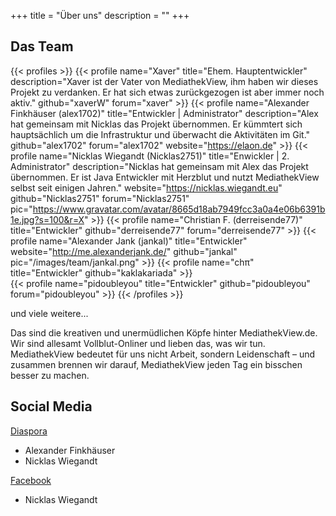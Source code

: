 +++
title = "Über uns"
description = ""
+++

## Das Team
{{< profiles >}}
    {{< profile name="Xaver" title="Ehem. Hauptentwickler" description="Xaver ist der Vater von MediathekView, ihm haben wir dieses Projekt zu verdanken. Er hat sich etwas zurückgezogen ist aber immer noch aktiv." github="xaverW" forum="xaver" >}}
    {{< profile name="Alexander Finkhäuser (alex1702)" title="Entwickler | Administrator" description="Alex hat gemeinsam mit Nicklas das Projekt übernommen. Er kümmtert sich hauptsächlich um die Infrastruktur und überwacht die Aktivitäten im Git." github="alex1702" forum="alex1702" website="https://elaon.de" >}}
    {{< profile name="Nicklas Wiegandt (Nicklas2751)" title="Enwickler | 2. Administrator" description="Nicklas hat gemeinsam mit Alex das Projekt übernommen. Er ist Java Entwickler mit Herzblut und nutzt MediathekView selbst seit einigen Jahren." website="https://nicklas.wiegandt.eu" github="Nicklas2751" forum="Nicklas2751" pic="https://www.gravatar.com/avatar/8665d18ab7949fcc3a0a4e06b6391b1e.jpg?s=100&r=X" >}}
    {{< profile name="Christian F. (derreisende77)" title="Entwickler" github="derreisende77" forum="derreisende77" >}}
    {{< profile name="Alexander Jank (jankal)" title="Entwickler" website="http://me.alexanderjank.de/" github="jankal" pic="/images/team/jankal.png" >}}
    {{< profile name="chπ" title="Entwickler" github="kaklakariada" >}}   
    {{< profile name="pidoubleyou" title="Entwickler" github="pidoubleyou" forum="pidoubleyou" >}}
{{< /profiles >}}
<div class="ueberuns-box">

und viele weitere...

Das sind die kreativen und unermüdlichen Köpfe hinter MediathekView.de. Wir sind allesamt Vollblut-Onliner und lieben das, was wir tun. MediathekView bedeutet für uns nicht Arbeit, sondern Leidenschaft – und zusammen brennen wir darauf, MediathekView jeden Tag ein bisschen besser zu machen.

</div>
<div class="ueberuns-box">

## Social Media
[Diaspora](https://social.elaon.de/people/505f8420aa4301349ecb25f17997be37)

  - Alexander Finkhäuser
  - Nicklas Wiegandt

[Facebook](https://fb.me/mediathekview)

  - Nicklas Wiegandt

</div>
